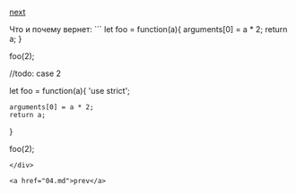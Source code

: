 <a href="06.md">next</a>


<div>
Что и почему вернет:
```
let foo = function(a){
    arguments[0] = a * 2;
    return a;
}

foo(2);

//todo: case 2

let foo = function(a){
    'use strict';

    arguments[0] = a * 2;
    return a;
}

foo(2);
```
</div>

<a href="04.md">prev</a>